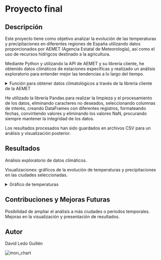 # Proyecto final

## Descripción
Este proyecto tiene como objetivo analizar la evolución de las temperaturas y precipitaciones en diferentes regiones de España utilizando datos proporcionados por AEMET (Agencia Estatal de Meteorología), así como el uso de recursos hídrigcos destinado a la agricultura. 

Mediante Python y utilizando la API de AEMET y su librería cliente, he obtenido datos climáticos de estaciones específicas y realizado un análisis exploratorio para entender mejor las tendencias a lo largo del tiempo.

<details>
<summary>Función para obtener datos climatológicos a través de la librería cliente de la AEMET</summary>

![Captura de pantalla 2023-12-07 a las 17 05 10](https://github.com/illegalvoidundead/Proyecto_final/assets/143459249/35d282c2-78db-41d2-91bb-cfbbd8b391ca)


</details>

He utilizado la librería Pandas para realizar la limpieza y el procesamiento de los datos, eliminando caracteres no deseados, seleccionando columnas de interés, creando DataFrames con diferentes registros, formateando fechas, convirtiendo valores y eliminando los valores NaN, procurando siempre mantener la integridad de los datos.

Los resultados procesados han sido guardados en archivos CSV para un análisis y visualización posterior.

## Resultados

Análisis exploratorio de datos climáticos.

Visualizaciones: gráficos de la evolución de temperaturas y precipitaciones en las ciudades seleccionadas.

<details>
<summary>Gráfico de temperaturas</summary>

![Captura de pantalla 2023-12-07 a las 16 53 17](https://github.com/illegalvoidundead/Proyecto_final/assets/143459249/012e689e-8478-4bbd-b7a5-693d6d085ecb)

</details>


## Contribuciones y Mejoras Futuras
Posibilidad de ampliar el análisis a más ciudades o periodos temporales.
Mejoras en la visualización y presentación de resultados.

## Autor
David Ledo Guillén

![mon_chart](https://github.com/illegalvoidundead/Proyecto_final/assets/143459249/986f32bb-d9a9-4372-b3e0-9f3a9caab327)


